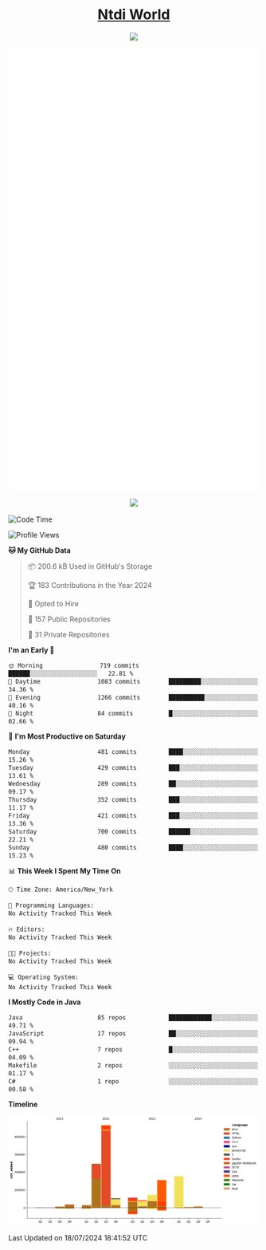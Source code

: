<h1 align="center"><a href="https://www.ntdi.world">Ntdi World</a></h1>
<p align="center">
  <a href="https://github.com/n-tdi"><img src="https://readme-typing-svg.herokuapp.com?lines=FullStack+Developer;Web+Developer;Open-Source+Enthusiast;Java+Developer;Spigot-API%20Developer;&center=true&width=500&height=50"></a>
</p>

<div align="center">
  <img src="/github-metrics.svg"></img>
  
  <img src="https://komarev.com/ghpvc/?username=n-tdi&color=green"></img>
</div>

<!-- May use later.. idk -->
<!-- <a href="http://www.github.com/n-tdi"><img src="https://github-readme-stats.vercel.app/api?username=n-tdi&show_icons=true&hide=&count_private=true&title_color=0891b2&text_color=ffffff&icon_color=0891b2&bg_color=1c1917&hide_border=true&show_icons=true" alt="n-tdi's GitHub stats" /></a> -->

<!--START_SECTION:waka-->
![Code Time](http://img.shields.io/badge/Code%20Time-324%20hrs%2046%20mins-blue)

![Profile Views](http://img.shields.io/badge/Profile%20Views-2-blue)

**🐱 My GitHub Data** 

> 📦 200.6 kB Used in GitHub's Storage 
 > 
> 🏆 183 Contributions in the Year 2024
 > 
> 💼 Opted to Hire
 > 
> 📜 157 Public Repositories 
 > 
> 🔑 31 Private Repositories 
 > 
**I'm an Early 🐤** 

```text
🌞 Morning                719 commits         ██████░░░░░░░░░░░░░░░░░░░   22.81 % 
🌆 Daytime                1083 commits        █████████░░░░░░░░░░░░░░░░   34.36 % 
🌃 Evening                1266 commits        ██████████░░░░░░░░░░░░░░░   40.16 % 
🌙 Night                  84 commits          █░░░░░░░░░░░░░░░░░░░░░░░░   02.66 % 
```
📅 **I'm Most Productive on Saturday** 

```text
Monday                   481 commits         ████░░░░░░░░░░░░░░░░░░░░░   15.26 % 
Tuesday                  429 commits         ███░░░░░░░░░░░░░░░░░░░░░░   13.61 % 
Wednesday                289 commits         ██░░░░░░░░░░░░░░░░░░░░░░░   09.17 % 
Thursday                 352 commits         ███░░░░░░░░░░░░░░░░░░░░░░   11.17 % 
Friday                   421 commits         ███░░░░░░░░░░░░░░░░░░░░░░   13.36 % 
Saturday                 700 commits         ██████░░░░░░░░░░░░░░░░░░░   22.21 % 
Sunday                   480 commits         ████░░░░░░░░░░░░░░░░░░░░░   15.23 % 
```


📊 **This Week I Spent My Time On** 

```text
🕑︎ Time Zone: America/New_York

💬 Programming Languages: 
No Activity Tracked This Week

🔥 Editors: 
No Activity Tracked This Week

🐱‍💻 Projects: 
No Activity Tracked This Week

💻 Operating System: 
No Activity Tracked This Week
```

**I Mostly Code in Java** 

```text
Java                     85 repos            ████████████░░░░░░░░░░░░░   49.71 % 
JavaScript               17 repos            ██░░░░░░░░░░░░░░░░░░░░░░░   09.94 % 
C++                      7 repos             █░░░░░░░░░░░░░░░░░░░░░░░░   04.09 % 
Makefile                 2 repos             ░░░░░░░░░░░░░░░░░░░░░░░░░   01.17 % 
C#                       1 repo              ░░░░░░░░░░░░░░░░░░░░░░░░░   00.58 % 
```



**Timeline**

![Lines of Code chart](https://raw.githubusercontent.com/n-tdi/n-tdi/main/assets/bar_graph.png)


 Last Updated on 18/07/2024 18:41:52 UTC
<!--END_SECTION:waka-->
